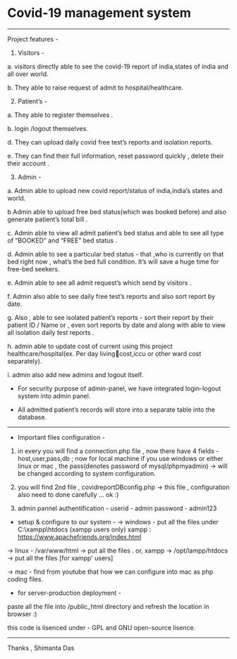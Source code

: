 # Covid-19 management system


************************************************************************************************************************************************

Project features -
1. Visitors -

a. visitors directly able to see the covid-19 report of india,states of india and all over world.

b. They able to raise request of admit to hospital/healthcare.

2. Patient’s -

a. They able to register themselves .

b. login /logout themselves.

d. They can upload daily covid free test’s reports and isolation reports.

e. They can find their full information, reset password quickly , delete their their account . 

3. Admin -

a. Admin able to upload new covid report/status of india,india’s states and world.

b Admin able to upload free bed status(which was booked before) and also generate patient’s 
total bill .

c. Admin able to view all admit patient’s bed status and able to see all type of “BOOKED” and 
“FREE” bed status .

d. Admin able to see a particular bed status - that ,who is currently on that bed right now , 
what’s the bed full condition. It’s will save a huge time for free-bed seekers.

e. Admin able to see all admit request’s which send by visitors .

f. Admin also able to see daily free test’s reports and also sort report by date.

g. Also , able to see isolated patient’s reports - sort their report by their patient ID / Name or , 
even sort reports by date and along with able to view all isolation daily test reports .

h. admin able to update cost of current using this project healthcare/hospital(ex. Per day livingcost,iccu or other ward cost separately).

i. admin also add new admins and logout itself.

* For security purpose of admin-panel, we have integrated login-logout system into admin 
panel.

* All admitted patient’s records will store into a separate table into the database.

*************************************************************************************************************************************************

* Important files configuration - 

1. in every you will find a connection.php file , now there have 4 fields - host,user,pass,db ; now for local machine 
if you use windows or either linux or mac , 
the pass(denotes password of mysql/phpmyadmin) -> will be changed according to system configuration.

2. you will find 2nd file , covidreportDBconfig.php -> this file , configuration also need to done carefully ... ok :) 

3. admin pannel authentification - 
userid - admin
password - admin123

* setup & configure to our system - 
-> windows -  put all the files under C:\xampp\htdocs (xampp users only)
xampp : https://www.apachefriends.org/index.html

-> linux - /var/www/html -> put all the files .
or, xampp -> /opt/lampp/htdocs -> put all the files  [for xampp' users]

-> mac - find from youtube that how we can configure into mac as php coding files.

* for server-production deployment - 

paste all the file into /public_html directory and refresh the location in browser :) 


this code is lisenced under - GPL and GNU open-source lisence.
***********************************************************************************************************************************************
Thanks ,
Shimanta Das
